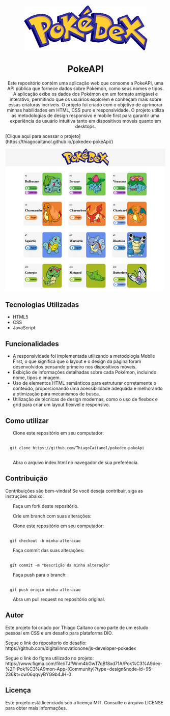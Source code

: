 <p align="center"><img src="assets/images/readme-images/Poke.png"></p>

<h1 align="center">PokeAPI</h1>
<p align="center">Este repositório contém uma aplicação web que consome a PokeAPI, uma API pública que fornece dados sobre Pokémon, como seus nomes e tipos. A aplicação exibe os dados dos Pokémon em um formato amigável e interativo, permitindo que os usuários explorem e conheçam mais sobre essas criaturas incríveis. O projeto foi criado com o objetivo de aprimorar minhas habilidades em HTML, CSS puro e responsividade. O projeto utiliza as metodologias de design responsivo e mobile first para garantir uma experiência de usuário intuitiva tanto em dispositivos móveis quanto em desktops.</p>
<a align="center">[Clique aqui para acessar o projeto](https://thiagocaitanol.github.io/pokedex-pokeApi/)</a>

<p align="center">
  <img src="assets/images/readme-images/exemplo.jpg" alt="Exemplo de projeto" />
</p>
<h2>Tecnologias Utilizadas</h2>
<ul>
    <li>HTML5</li>
    <li>CSS</li>
    <li>JavaScript</li>
</ul>
<h2>Funcionalidades</h2>
<ul>
    <li>A responsividade foi implementada utilizando a metodologia Mobile First, o que significa que o layout e o design da página foram desenvolvidos pensando primeiro nos dispositivos móveis.</li>
    <li>Exibição de informações detalhadas sobre cada Pokémon, incluindo nome, tipos e imagem.</li>
    <li>Uso de elementos HTML semânticos para estruturar corretamente o conteúdo, proporcionando uma acessibilidade adequada e melhorando a otimização para mecanismos de busca.</li>
    <li>Utilização de técnicas de design modernas, como o uso de flexbox e grid para criar um layout flexível e responsivo.</li>
</ul>

<h2>Como utilizar</h2>
<ol>Clone este repositório em seu computador:</ol>
<pre><code class="language-bash">
  git clone https://github.com/ThiagoCaitanol/pokedex-pokeApi
 </code></pre>
<ol>Abra o arquivo index.html no navegador de sua preferência.</ol>

<h2>Contribuição</h2>
Contribuições são bem-vindas! Se você deseja contribuir, siga as instruções abaixo:

<ol>Faça um fork deste repositório.</ol>
<ol>Crie um branch com suas alterações:</ol>

<ol>Clone este repositório em seu computador:</ol>
<pre><code class="language-bash">
  git checkout -b minha-alteracao
</code></pre>

<ol>Faça commit das suas alterações:</ol>

<pre><code class="language-bash">
  git commit -m "Descrição da minha alteração"
</code></pre>

<ol>Faça push para o branch:</ol>

<pre><code class="language-bash">
  git push origin minha-alteracao
</code></pre>

<ol>Abra um pull request no repositório original.</ol>

<h2>Autor</h2>
<p>Este projeto foi criado por Thiago Caitano como parte de um estudo pessoal em CSS e um desafio para plataforma DIO.</p>
<p>Segue o link do repositorio do desafio: https://github.com/digitalinnovationone/js-developer-pokedex</p>
<p>Segue o link do figma utilizado no projeto: https://www.figma.com/file/iTJfWnm4bGwT7qBf8xd71A/Pok%C3%A9dex-%2F-Pok%C3%A9mon-App-(Community)?type=design&node-id=95-236&t=cw06qqvyBYG9b4JH-0</p>

<h2>Licença</h2>
Este projeto está licenciado sob a licença MIT. Consulte o arquivo LICENSE para obter mais informações.



